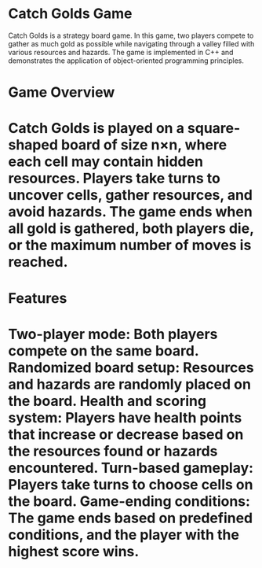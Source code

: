 # Catch Golds Game 

Catch Golds is a strategy board game. In this game, two players compete to gather as much gold as possible while navigating through a valley filled with various resources and hazards. The game is implemented in C++ and demonstrates the application of object-oriented programming principles.

<h1>Game Overview<h1/>
  
Catch Golds is played on a square-shaped board of size n×n, where each cell may contain hidden resources. Players take turns to uncover cells, gather resources, and avoid hazards. The game ends when all gold is gathered, both players die, or the maximum number of moves is reached.

<h1>Features<h1/>
  
Two-player mode: Both players compete on the same board.
Randomized board setup: Resources and hazards are randomly placed on the board.
Health and scoring system: Players have health points that increase or decrease based on the resources found or hazards encountered.
Turn-based gameplay: Players take turns to choose cells on the board.
Game-ending conditions: The game ends based on predefined conditions, and the player with the highest score wins.
